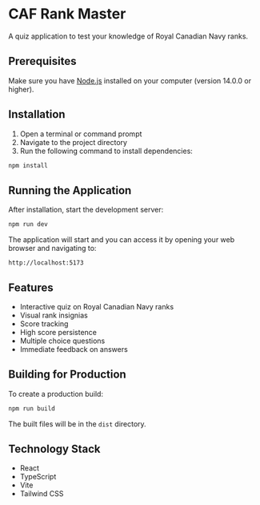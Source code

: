 # CAF Rank Master

A quiz application to test your knowledge of Royal Canadian Navy ranks.

## Prerequisites

Make sure you have [Node.js](https://nodejs.org/) installed on your computer (version 14.0.0 or higher).

## Installation

1. Open a terminal or command prompt
2. Navigate to the project directory
3. Run the following command to install dependencies:

```bash
npm install
```

## Running the Application

After installation, start the development server:

```bash
npm run dev
```

The application will start and you can access it by opening your web browser and navigating to:

```
http://localhost:5173
```

## Features

- Interactive quiz on Royal Canadian Navy ranks
- Visual rank insignias
- Score tracking
- High score persistence
- Multiple choice questions
- Immediate feedback on answers

## Building for Production

To create a production build:

```bash
npm run build
```

The built files will be in the `dist` directory.

## Technology Stack

- React
- TypeScript
- Vite
- Tailwind CSS
